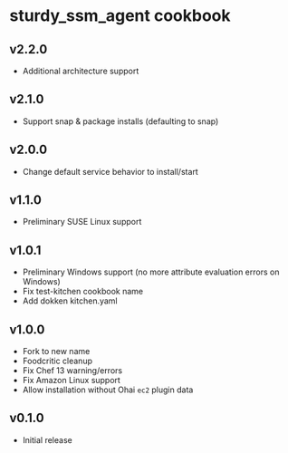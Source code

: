 sturdy_ssm_agent cookbook
===================

v2.2.0
------
* Additional architecture support

v2.1.0
------
* Support snap & package installs (defaulting to snap)

v2.0.0
------
* Change default service behavior to install/start

v1.1.0
------
* Preliminary SUSE Linux support

v1.0.1
------
* Preliminary Windows support (no more attribute evaluation errors on Windows)
* Fix test-kitchen cookbook name
* Add dokken kitchen.yaml

v1.0.0
------
* Fork to new name
* Foodcritic cleanup
* Fix Chef 13 warning/errors
* Fix Amazon Linux support
* Allow installation without Ohai `ec2` plugin data

v0.1.0
------
* Initial release
